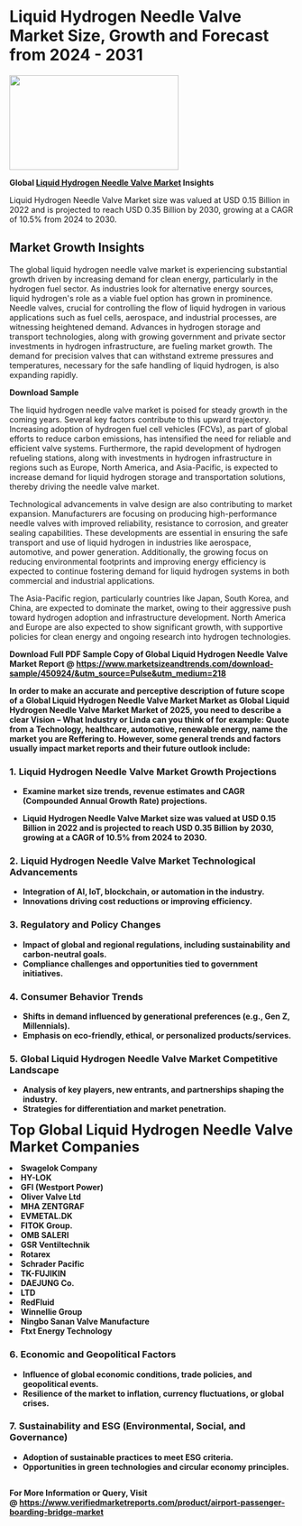 <H1>Liquid Hydrogen Needle Valve Market Size, Growth and Forecast from 2024 - 2031</H1><img class="aligncenter size-medium wp-image-584254" src="https://thirdeyenews.in/wp-content/uploads/2024/09/Global-Market-Research-300x168.jpeg" alt="" width="300" height="168" /><p><strong>Global&nbsp;<a href="https://www.marketsizeandtrends.com/download-sample/450924/&amp;utm_source=Pulse&amp;utm_medium=218">Liquid Hydrogen Needle Valve Market</a> Insights</strong></p><p>Liquid Hydrogen Needle Valve Market size was valued at USD 0.15 Billion in 2022 and is projected to reach USD 0.35 Billion by 2030, growing at a CAGR of 10.5% from 2024 to 2030.</p><p><h2>Market Growth Insights</h2> <p>The global liquid hydrogen needle valve market is experiencing substantial growth driven by increasing demand for clean energy, particularly in the hydrogen fuel sector. As industries look for alternative energy sources, liquid hydrogen's role as a viable fuel option has grown in prominence. Needle valves, crucial for controlling the flow of liquid hydrogen in various applications such as fuel cells, aerospace, and industrial processes, are witnessing heightened demand. Advances in hydrogen storage and transport technologies, along with growing government and private sector investments in hydrogen infrastructure, are fueling market growth. The demand for precision valves that can withstand extreme pressures and temperatures, necessary for the safe handling of liquid hydrogen, is also expanding rapidly.</p> <p><strong>Download Sample</strong></p> <p>The liquid hydrogen needle valve market is poised for steady growth in the coming years. Several key factors contribute to this upward trajectory. Increasing adoption of hydrogen fuel cell vehicles (FCVs), as part of global efforts to reduce carbon emissions, has intensified the need for reliable and efficient valve systems. Furthermore, the rapid development of hydrogen refueling stations, along with investments in hydrogen infrastructure in regions such as Europe, North America, and Asia-Pacific, is expected to increase demand for liquid hydrogen storage and transportation solutions, thereby driving the needle valve market.</p> <p>Technological advancements in valve design are also contributing to market expansion. Manufacturers are focusing on producing high-performance needle valves with improved reliability, resistance to corrosion, and greater sealing capabilities. These developments are essential in ensuring the safe transport and use of liquid hydrogen in industries like aerospace, automotive, and power generation. Additionally, the growing focus on reducing environmental footprints and improving energy efficiency is expected to continue fostering demand for liquid hydrogen systems in both commercial and industrial applications.</p> <p>The Asia-Pacific region, particularly countries like Japan, South Korea, and China, are expected to dominate the market, owing to their aggressive push toward hydrogen adoption and infrastructure development. North America and Europe are also expected to show significant growth, with supportive policies for clean energy and ongoing research into hydrogen technologies.</p> <p><strong></p><p><span class=""><strong>Download Full PDF Sample Copy of Global Liquid Hydrogen Needle Valve Market Report</strong> @ <a href="https://www.marketsizeandtrends.com/download-sample/450924/&amp;utm_source=Pulse&amp;utm_medium=218" target="_blank">https://www.marketsizeandtrends.com/download-sample/450924/&amp;utm_source=Pulse&amp;utm_medium=218</a></span></p><p>In order to make an accurate and perceptive description of future scope of a Global&nbsp;Liquid Hydrogen Needle Valve Market Market as Global&nbsp;Liquid Hydrogen Needle Valve Market Market of 2025, you need to describe a clear Vision &ndash; What Industry or Linda can you think of for example: Quote from a Technology, healthcare, automotive, renewable energy, name the market you are Reffering to. However, some general trends and factors usually impact market reports and their future outlook include:</p><h3>1.&nbsp;<strong>Liquid Hydrogen Needle Valve Market Growth Projections</strong></h3><ul><li>Examine market size trends, revenue estimates and CAGR (Compounded Annual Growth Rate) projections.</li><li><p>Liquid Hydrogen Needle Valve Market size was valued at USD 0.15 Billion in 2022 and is projected to reach USD 0.35 Billion by 2030, growing at a CAGR of 10.5% from 2024 to 2030.</p></li></ul><h3>2.&nbsp;<strong>Liquid Hydrogen Needle Valve Market Technological Advancements</strong></h3><ul><li>Integration of AI, IoT, blockchain, or automation in the industry.</li><li>Innovations driving cost reductions or improving efficiency.</li></ul><h3>3.&nbsp;<strong>Regulatory and Policy Changes</strong></h3><ul><li>Impact of global and regional regulations, including sustainability and carbon-neutral goals.</li><li>Compliance challenges and opportunities tied to government initiatives.</li></ul><h3>4.&nbsp;<strong>Consumer Behavior Trends</strong></h3><ul><li>Shifts in demand influenced by generational preferences (e.g., Gen Z, Millennials).</li><li>Emphasis on eco-friendly, ethical, or personalized products/services.</li></ul><h3>5.&nbsp;<strong>Global Liquid Hydrogen Needle Valve Market Competitive Landscape</strong></h3><ul><li>Analysis of key players, new entrants, and partnerships shaping the industry.</li><li>Strategies for differentiation and market penetration.</li></ul><p data-pm-slice="1 1 []"><span style="color: inherit; font-family: inherit; font-size: 25px;">Top Global Liquid Hydrogen Needle Valve Market Companies</span></p><div class="" data-test-id=""><p><li>Swagelok Company</li><li> HY-LOK</li><li> GFI (Westport Power)</li><li> Oliver Valve Ltd</li><li> MHA ZENTGRAF</li><li> EVMETAL.DK</li><li> FITOK Group.</li><li> OMB SALERI</li><li> GSR Ventiltechnik</li><li> Rotarex</li><li> Schrader Pacific</li><li> TK-FUJIKIN</li><li> DAEJUNG Co.</li><li>LTD</li><li> RedFluid</li><li> Winnellie Group</li><li> Ningbo Sanan Valve Manufacture</li><li> Ftxt Energy Technology</li></p></div><h3>6.&nbsp;<strong>Economic and Geopolitical Factors</strong></h3><ul><li>Influence of global economic conditions, trade policies, and geopolitical events.</li><li>Resilience of the market to inflation, currency fluctuations, or global crises.</li></ul><h3>7.&nbsp;<strong>Sustainability and ESG (Environmental, Social, and Governance)</strong></h3><ul><li>Adoption of sustainable practices to meet ESG criteria.</li><li>Opportunities in green technologies and circular economy principles.</li></ul><h2><strong style="font-size: 14px;">For More Information or Query, Visit @&nbsp;</strong><a style="background-color: #ffffff; font-size: 14px;" href="https://www.marketsizeandtrends.com/report/liquid-hydrogen-needle-valve-market/" target="_blank">https://www.verifiedmarketreports.com/product/airport-passenger-boarding-bridge-market</a></h2>
